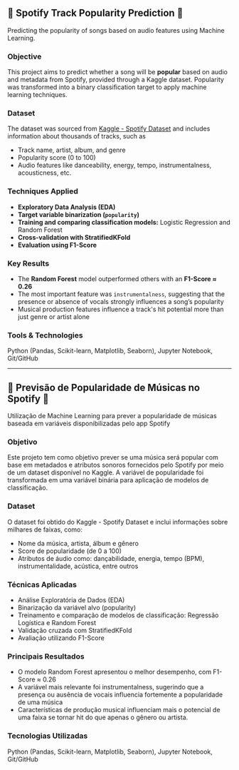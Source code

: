 ## 🎵 Spotify Track Popularity Prediction 🎵

Predicting the popularity of songs based on audio features using Machine Learning.

### Objective

This project aims to predict whether a song will be **popular** based on audio and metadata from Spotify, provided through a Kaggle dataset. Popularity was transformed into a binary classification target to apply machine learning techniques.

### Dataset

The dataset was sourced from [Kaggle - Spotify Dataset](https://www.kaggle.com/datasets) and includes information about thousands of tracks, such as
- Track name, artist, album, and genre
- Popularity score (0 to 100)
- Audio features like danceability, energy, tempo, instrumentalness, acousticness, etc.

### Techniques Applied

- **Exploratory Data Analysis (EDA)**
- **Target variable binarization (`popularity`)**
- **Training and comparing classification models:** Logistic Regression and Random Forest
- **Cross-validation with StratifiedKFold**
- **Evaluation using F1-Score**

### Key Results

- The **Random Forest** model outperformed others with an **F1-Score ≈ 0.26**
- The most important feature was `instrumentalness`, suggesting that the presence or absence of vocals strongly influences a song’s popularity
- Musical production features influence a track's hit potential more than just genre or artist alone

### Tools & Technologies

Python (Pandas, Scikit-learn, Matplotlib, Seaborn), Jupyter Notebook, Git/GitHub

---------------------------

## 🎵 Previsão de Popularidade de Músicas no Spotify 🎵

Utilização de Machine Learning para prever a popularidade de músicas baseada em variáveis disponibilizadas pelo app Spotify

### Objetivo
Este projeto tem como objetivo prever se uma música será popular com base em metadados e atributos sonoros fornecidos pelo Spotify por meio de um dataset disponível no Kaggle. A variável de popularidade foi transformada em uma variável binária para aplicação de modelos de classificação.

### Dataset
O dataset foi obtido do Kaggle - Spotify Dataset e inclui informações sobre milhares de faixas, como:

- Nome da música, artista, álbum e gênero
- Score de popularidade (de 0 a 100)
- Atributos de áudio como: dançabilidade, energia, tempo (BPM), instrumentalidade, acústica, entre outros

### Técnicas Aplicadas

- Análise Exploratória de Dados (EDA)
- Binarização da variável alvo (popularity)
- Treinamento e comparação de modelos de classificação: Regressão Logística e Random Forest
- Validação cruzada com StratifiedKFold
- Avaliação utilizando F1-Score

### Principais Resultados

- O modelo Random Forest apresentou o melhor desempenho, com F1-Score ≈ 0.26
- A variável mais relevante foi instrumentalness, sugerindo que a presença ou ausência de vocais influencia fortemente a popularidade de uma música
- Características de produção musical influenciam mais o potencial de uma faixa se tornar hit do que apenas o gênero ou artista.

### Tecnologias Utilizadas

Python (Pandas, Scikit-learn, Matplotlib, Seaborn), Jupyter Notebook, Git/GitHub

